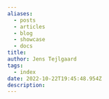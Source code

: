 ```yaml
---
aliases:
  - posts
  - articles
  - blog
  - showcase
  - docs
title: 
author: Jens Tejlgaard
tags:
  - index
date: 2022-10-22T19:45:48.954Z
description: 
---
```

